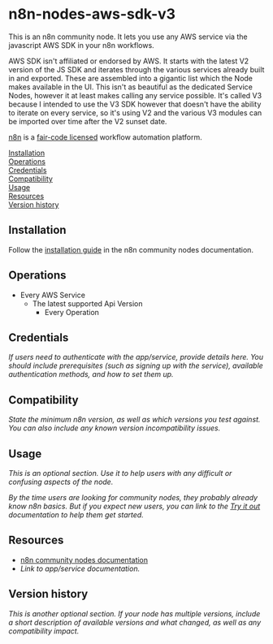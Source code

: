 # n8n-nodes-aws-sdk-v3

This is an n8n community node. It lets you use any AWS service via the javascript AWS SDK in your n8n workflows.

AWS SDK isn't affiliated or endorsed by AWS. It starts with the latest V2 version of the JS SDK and iterates through the various services already built in and exported. These are assembled into a gigantic list which the Node makes available in the UI. This isn't as beautiful as the dedicated Service Nodes, however it at least makes calling any service possible. It's called V3 because I intended to use the V3 SDK however that doesn't have the ability to iterate on every service, so it's using V2 and the various V3 modules can be imported over time after the V2 sunset date.

[n8n](https://n8n.io/) is a [fair-code licensed](https://docs.n8n.io/reference/license/) workflow automation platform.

[Installation](#installation)  
[Operations](#operations)  
[Credentials](#credentials) <!-- delete if no auth needed -->  
[Compatibility](#compatibility)  
[Usage](#usage) <!-- delete if not using this section -->  
[Resources](#resources)  
[Version history](#version-history) <!-- delete if not using this section -->

## Installation

Follow the [installation guide](https://docs.n8n.io/integrations/community-nodes/installation/) in the n8n community nodes documentation.

## Operations

- Every AWS Service
  - The latest supported Api Version
    - Every Operation

## Credentials

_If users need to authenticate with the app/service, provide details here. You should include prerequisites (such as signing up with the service), available authentication methods, and how to set them up._

## Compatibility

_State the minimum n8n version, as well as which versions you test against. You can also include any known version incompatibility issues._

## Usage

_This is an optional section. Use it to help users with any difficult or confusing aspects of the node._

_By the time users are looking for community nodes, they probably already know n8n basics. But if you expect new users, you can link to the [Try it out](https://docs.n8n.io/try-it-out/) documentation to help them get started._

## Resources

- [n8n community nodes documentation](https://docs.n8n.io/integrations/community-nodes/)
- _Link to app/service documentation._

## Version history

_This is another optional section. If your node has multiple versions, include a short description of available versions and what changed, as well as any compatibility impact._
